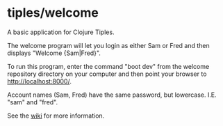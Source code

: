 # tiples/welcome
A basic application for Clojure Tiples.

The welcome program will let you login as either Sam or Fred and then displays "Welcome {Sam|Fred}".

To run this program, enter the command "boot dev" from the welcome repository directory on your computer
and then point your browser to [http://localhost:8000/](http://localhost:8000/).

Account names (Sam, Fred) have the same password, but lowercase. I.E. "sam" and "fred".

See the [wiki](https://github.com/tiples/welcome/wiki) for more information.
